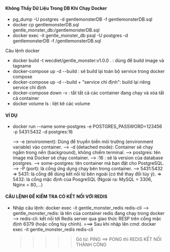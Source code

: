 #### Không Thấy Dữ Liệu Trong DB Khi Chạy Docker

- pg_dump -U postgres -d gentlemonsterDB -f gentlemonsterDB.sql
- docker cp gentlemonsterDB.sql gentle_monster_db:/gentlemonsterDB.sql
- docker exec -it gentle_monster_db psql -U postgres -d gentlemonsterDB -f /gentlemonsterDB.sql

Câu lệnh docker

- docker build -t wecdiet/gentle_monster:v1.0.0 . : dùng để build image và tagname
- docker-compose up -d --build : sẽ build lại toàn bộ service trong docker compose
- docker-compose up -d --build + "service chỉ định": build lại riêng service chỉ định
- docker-compose down -v : tắt tất cả các container đang chạy và xóa tất cả container
- docker volume ls : liệt kê các volume

#### VÍ DỤ

- docker run --name some-postgres -e POSTGRES_PASSWORD=123456 -p 5431:5432 -d postgres:16

  --> -e (environment): Dùng để truyền biến môi trường (environment variable) vào container.
  --> -d (detached mode): Container sẽ chạy ngầm trong nền (background), không chiếm terminal.
  --> postgres: tên image mà Docker sẽ chạy container.
  --> :16 : sẽ là version của database postgres.
  --> some-postgres: tên container mà bạn đặt cho PostgreSQL.
  --> -P (port): là cổng ứng dụng chạy bên trong container.
  --> 5431:5432
  => 5431: là cổng để dùng kết nối từ bên ngoài (có thể thay đổi tùy ý).
  => 5432: là cổng mặc định của PosgreSQL (Ngoài ra: MySQL = 3306, Nginx = 80,...)

#### CÂU LỆNH ĐỂ KIỂM TRA CÓ KẾT NỐI VỚI REDIS

- Nhập câu lệnh: docker exec -it gentle_monster_redis redis-cli
  --> gentle_monster_redis: là tên của container redis đang chạy trong docker
  --> redis-cli: kết nối tới Redis server qua giao thức RESP trên cổng mặc định 6379 (hoặc cổng tùy chỉnh).
  ===> Sau khi nhập lên cmd: docker exec -it gentle_monster_redis redis-cli
  > > > > > Gõ từ: PING ==> PONG thì REDIS KẾT NỐI THÀNH CÔNG
